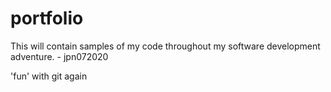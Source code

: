# portfolio

This will contain samples of my code throughout my software development adventure. - jpn072020

'fun' with git again


